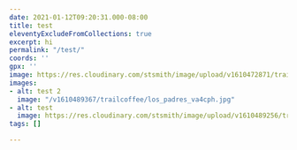 ```yaml
---
date: 2021-01-12T09:20:31.000-08:00
title: test
eleventyExcludeFromCollections: true
excerpt: hi
permalink: "/test/"
coords: ''
gpx: ''
image: https://res.cloudinary.com/stsmith/image/upload/v1610472871/trailcoffee/los_padres_vqjrzm.jpg
images:
- alt: test 2
  image: "/v1610489367/trailcoffee/los_padres_va4cph.jpg"
- alt: test
  image: https://res.cloudinary.com/stsmith/image/upload/v1610489256/trailcoffee/marc-thunis-Dw3APludDpE-unsplash_yrgzkn.jpg
tags: []

---
```

